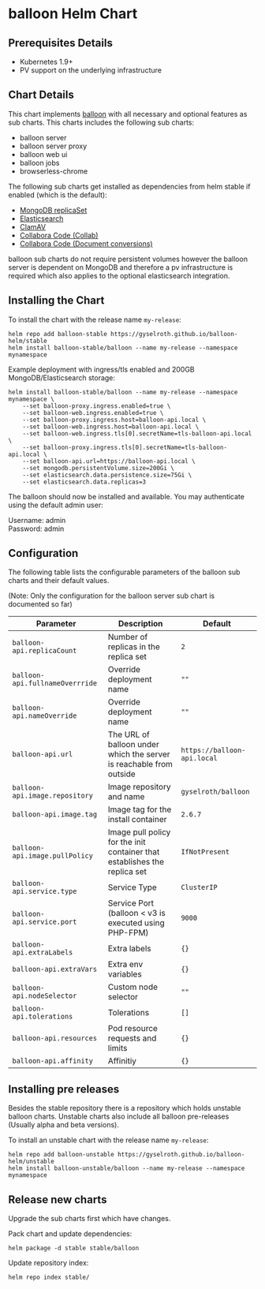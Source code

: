 # balloon Helm Chart

## Prerequisites Details

* Kubernetes 1.9+
* PV support on the underlying infrastructure

## Chart Details

This chart implements [balloon](https://github.com/gyselroth/balloon) with all necessary and optional features as sub charts.
This charts includes the following sub charts:

* balloon server
* balloon server proxy
* balloon web ui
* balloon jobs
* browserless-chrome

The following sub charts get installed as dependencies from helm stable if enabled (which is the default):

* [MongoDB replicaSet](https://github.com/helm/charts/tree/master/stable/mongodb-replicaset)
* [Elasticsearch](https://github.com/helm/charts/tree/master/stable/elasticsearch)
* [ClamAV](https://github.com/helm/charts/tree/master/stable/clamav)
* [Collabora Code (Collab)](https://github.com/helm/charts/tree/master/stable/collabora-code)
* [Collabora Code (Document conversions)](https://github.com/helm/charts/tree/master/stable/collabora-code)

balloon sub charts do not require persistent volumes however the balloon server is dependent on MongoDB and therefore a pv infrastructure is required
which also applies to the optional elasticsearch integration.

## Installing the Chart

To install the chart with the release name `my-release`:

```console
helm repo add balloon-stable https://gyselroth.github.io/balloon-helm/stable
helm install balloon-stable/balloon --name my-release --namespace mynamespace
```

Example deployment with ingress/tls enabled and 200GB MongoDB/Elasticsearch storage:

```console
helm install balloon-stable/balloon --name my-release --namespace mynamespace \
    --set balloon-proxy.ingress.enabled=true \
    --set balloon-web.ingress.enabled=true \
    --set balloon-proxy.ingress.host=balloon-api.local \
    --set balloon-web.ingress.host=balloon-api.local \
    --set balloon-web.ingress.tls[0].secretName=tls-balloon-api.local \
    --set balloon-proxy.ingress.tls[0].secretName=tls-balloon-api.local \
    --set balloon-api.url=https://balloon-api.local \
    --set mongodb.persistentVolume.size=200Gi \
    --set elasticsearch.data.persistence.size=75Gi \
    --set elasticsearch.data.replicas=3
```

The balloon should now be installed and available. You may authenticate using the default admin user:

Username: admin<br/>
Password: admin<br/>

## Configuration

The following table lists the configurable parameters of the balloon sub charts and their default values.

(Note: Only the configuration for the balloon server sub chart is documented so far)


| Parameter                           | Description                                                               | Default                                             |
| ----------------------------------- | ------------------------------------------------------------------------- | --------------------------------------------------- |
| `balloon-api.replicaCount`              | Number of replicas in the replica set                                     | `2`                                                 |
| `balloon-api.fullnameOverrride`         | Override deployment name                                                  | `""`                                                |
| `balloon-api.nameOverride`              | Override deployment name                                                  | `""`                                                |
| `balloon-api.url`                       | The URL of balloon under which the server is reachable from outside       | `https://balloon-api.local`                             |
| `balloon-api.image.repository`          | Image repository and name                                                 | `gyselroth/balloon`                                 |
| `balloon-api.image.tag`                 | Image tag for the install container                                       | `2.6.7`                                             |
| `balloon-api.image.pullPolicy`          | Image pull policy for the init container that establishes the replica set | `IfNotPresent`                                      |
| `balloon-api.service.type`              | Service Type                                                              | `ClusterIP`                                         |
| `balloon-api.service.port`              | Service Port (balloon < v3 is executed using PHP-FPM)                     | `9000`                                              |
| `balloon-api.extraLabels`               | Extra labels                                                              | `{}`                                                |
| `balloon-api.extraVars`                 | Extra env variables                                                       | `{}`                                                |
| `balloon-api.nodeSelector`              | Custom node selector                                                      | `""`                                                |
| `balloon-api.tolerations`               | Tolerations                                                               | `[]`                                                |
| `balloon-api.resources`                 | Pod resource requests and limits                                          | `{}`                                                |
| `balloon-api.affinity`                  | Affinitiy                                                                 | `{}`                                                |


## Installing pre releases

Besides the stable repository there is a repository which holds unstable balloon charts. 
Unstable charts also include all balloon pre-releases (Usually alpha and beta versions).

To install an unstable chart with the release name `my-release`:

```console
helm repo add balloon-unstable https://gyselroth.github.io/balloon-helm/unstable
helm install balloon-unstable/balloon --name my-release --namespace mynamespace
```

## Release new charts

Upgrade the sub charts first which have changes.

Pack chart and update dependencies:
```
helm package -d stable stable/balloon
```

Update repository index:
```
helm repo index stable/
```
